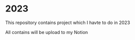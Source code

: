 # 2023
This repository contains project which I havte to do in 2023

All contains will be upload to my Notion

